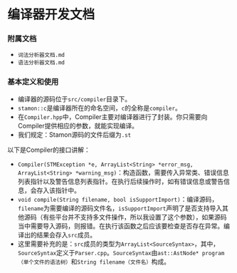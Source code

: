 # 编译器开发文档

### 附属文档

* ``词法分析器文档.md``
* ``语法分析器文档.md``

### 基本定义和使用

* 编译器的源码位于``src/compiler``目录下。
* ``stamon::c``是编译器所在的命名空间，``c``的全称是``compiler``。
* 在``Compiler.hpp``中，Compiler主要对编译器进行了封装。你只需要向Compiler提供相应的参数，就能实现编译。
* 我们规定：Stamon源码的文件后缀为``.st``

以下是Compiler的接口讲解：

* ``Compiler(STMException *e, ArrayList<String> *error_msg, ArrayList<String> *warning_msg)``：构造函数，需要传入异常类、错误信息列表指针以及警告信息列表指针。在执行后续操作时，如有错误信息或警告信息，会存入该指针中。
* ``void compile(String filename, bool isSupportImport)``：编译源码，``filename``为需要编译的源码文件名，``isSupportImport``声明了是否支持导入其他源码（有些平台并不支持多文件操作，所以我设置了这个参数），如果源码当中需要导入源码，则报错。在执行该函数之后应该要检查是否存在异常。编译出的结果会存入``src``成员。
* 这里需要补充的是：``src``成员的类型为``ArrayList<SourceSyntax>``，其中，``SourceSyntax``定义于``Parser.cpp``。``SourceSyntax``由``ast::AstNode* program（单个文件的语法树）``和``String filename（文件名）``构成。